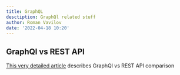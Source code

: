 ```yaml
---
title: GraphQL
desctiption: GraphQl related stuff
author: Roman Vavilov
date: '2022-04-18 10:20'
---
```


## GraphQl vs REST API

[This very detailed article](https://bejamas.io/blog/graphql-vs-rest-api/) describes GraphQl vs REST API comparison
